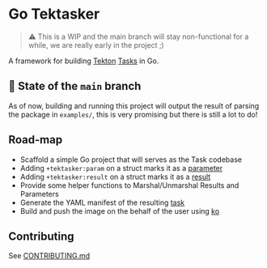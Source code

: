 # Go Tektasker

> :warning: This is a WIP and the main branch will stay non-functional
> for a while, we are really early in the project ;)

A framework for building
[Tekton](https://tekton.dev)
[Tasks](https://tekton.dev/docs/pipelines/tasks/) in Go.

## :wrench: State of the `main` branch

As of now, building and running this project will output the
result of parsing the package in `examples/`, this is very promising
but there is still a lot to do!

## Road-map

* Scaffold a simple Go project that will serves as the Task codebase
* Adding `+tektasker:param` on a struct marks it as a
  [parameter](https://tekton.dev/docs/pipelines/tasks/#specifying-parameters)
* Adding `+tektasker:result` on a struct marks it as a
  [result](https://tekton.dev/docs/pipelines/tasks/#emitting-results)
* Provide some helper functions to Marshal/Unmarshal Results and Parameters
* Generate the YAML manifest of the resulting
  [task](https://tekton.dev/docs/pipelines/tasks/#configuring-a-task)
* Build and push the image on the behalf of
  the user using [ko](https://github.com/ko-build/ko)

## Contributing

See [CONTRIBUTING.md](./CONTRIBUTING.md)
